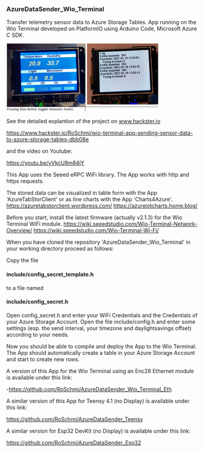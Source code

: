 ### AzureDataSender_Wio_Terminal

Transfer telemetry sensor data to Azure Storage Tables. App running on the Wio Terminal developed on PlatformIO using Arduino Code, Microsoft Azure C SDK.


![Gallery](https://github.com/RoSchmi/AzureDataSender_Wio_Terminal/blob/master/pictures/Azure_Datasender_Wio_Terminal.png)

See the detailed explantion of the project on www.hackster.io

https://www.hackster.io/RoSchmi/wio-terminal-app-sending-sensor-data-to-azure-storage-tables-dbb08e

and the video on Youtube:

https://youtu.be/yVkcU8m84jY


This App uses the Seeed eRPC WiFi library. The App works with http and https requests.

The stored data can be visualized in table form with the App 'AzureTabStorClient' or as line charts with the App 'Charts4Azure'.
https://azuretabstorclient.wordpress.com/
https://azureiotcharts.home.blog/

Before you start, install the latest firmware (actually v2.1.3) for the Wio Terminal WiFi module.
https://wiki.seeedstudio.com/Wio-Terminal-Network-Overview/
https://wiki.seeedstudio.com/Wio-Terminal-Wi-Fi/

When you have cloned the repository 'AzureDataSender_Wio_Terminal' in your working directory proceed as follows: 

Copy the file 
#### include/config_secret_template.h 
to a file named 
#### include/config_secret.h
Open config_secret.h and enter your WiFi Credentials and the Credentials of your Azure Storage Account.
Open the file include/config.h and enter some settings (esp. the send interval, your timezone and daylightsavings offset) according to your needs.

Now you should be able to compile and deploy the App to the Wio Terminal. The App should automatically create a table in your Azure Storage Account and start to create new rows.

A version of this App for the Wio Terminal using an Enc28 Ethernet module
is available under this link:

-https://github.com/RoSchmi/AzureDataSender_Wio_Terminal_Eth

A similar version of this App for Teensy 4.1 (no Display) is available under this link:

https://github.com/RoSchmi/AzureDataSender_Teensy

A similar version for Esp32 DevKit (no Display) is available under this link:

https://github.com/RoSchmi/AzureDataSender_Esp32



